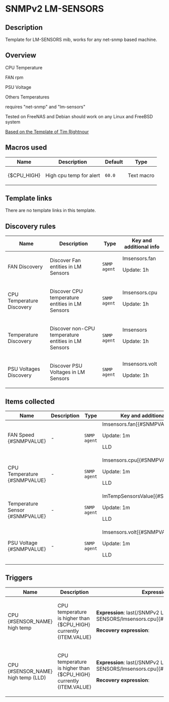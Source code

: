 # SNMPv2 LM-SENSORS

## Description

Template for LM-SENSORS mib, works for any net-snmp based machine.

## Overview

CPU Temperature


FAN rpm


PSU Voltage


Others Temperatures


 


requires "net-snmp" and "lm-sensors"


 


Tested on FreeNAS and Debian should work on any Linux and FreeBSD system


 


[Based on the Template of Tim Rightnour](cat-server-hardware/lm-sensors-snmp "Based on the Template of Tim Rightnour")



## Macros used

|Name|Description|Default|Type|
|----|-----------|-------|----|
|{$CPU_HIGH}|<p>High cpu temp for alert</p>|`60.0`|Text macro|


## Template links

There are no template links in this template.

## Discovery rules

|Name|Description|Type|Key and additional info|
|----|-----------|----|----|
|FAN Discovery|<p>Discover Fan entities in LM Sensors</p>|`SNMP agent`|lmsensors.fan<p>Update: 1h</p>|
|CPU Temperature Discovery|<p>Discover CPU temperature entities in LM Sensors</p>|`SNMP agent`|lmsensors.cpu<p>Update: 1h</p>|
|Temperature Discovery|<p>Discover non-CPU temperature entities in LM Sensors</p>|`SNMP agent`|lmsensors<p>Update: 1h</p>|
|PSU Voltages Discovery|<p>Discover PSU Voltages in LM Sensors</p>|`SNMP agent`|lmsensors.volt<p>Update: 1h</p>|


## Items collected

|Name|Description|Type|Key and additional info|
|----|-----------|----|----|
|FAN Speed {#SNMPVALUE}|<p>-</p>|`SNMP agent`|lmsensors.fan[{#SNMPVALUE}]<p>Update: 1m</p><p>LLD</p>|
|CPU Temperature {#SNMPVALUE}|<p>-</p>|`SNMP agent`|lmsensors.cpu[{#SNMPVALUE}]<p>Update: 1m</p><p>LLD</p>|
|Temperature Sensor {#SNMPVALUE}|<p>-</p>|`SNMP agent`|lmTempSensorsValue[{#SNMPVALUE}]<p>Update: 1m</p><p>LLD</p>|
|PSU Voltage {#SNMPVALUE}|<p>-</p>|`SNMP agent`|lmsensors.volt[{#SNMPVALUE}]<p>Update: 1m</p><p>LLD</p>|


## Triggers

|Name|Description|Expression|Priority|
|----|-----------|----------|--------|
|CPU {#SENSOR_NAME} high temp|<p>CPU temperature is higher than {$CPU_HIGH} currently {ITEM.VALUE}</p>|<p>**Expression**: last(/SNMPv2 LM-SENSORS/lmsensors.cpu[{#SNMPVALUE}])>60.0</p><p>**Recovery expression**: </p>|warning|
|CPU {#SENSOR_NAME} high temp (LLD)|<p>CPU temperature is higher than {$CPU_HIGH} currently {ITEM.VALUE}</p>|<p>**Expression**: last(/SNMPv2 LM-SENSORS/lmsensors.cpu[{#SNMPVALUE}])>60.0</p><p>**Recovery expression**: </p>|warning|
